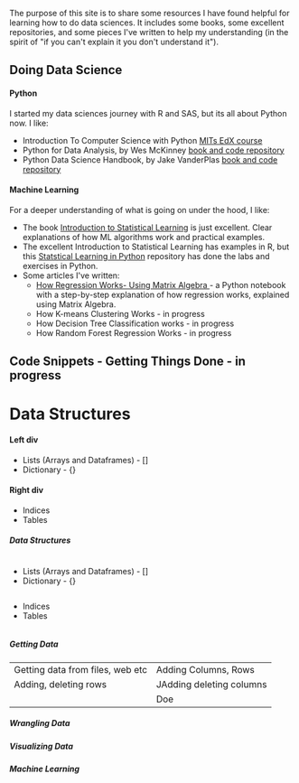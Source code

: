 The purpose of this site is to share some resources I have found helpful for learning how to do data sciences.  It includes some books, some excellent repositories, and some pieces I've written to help my understanding (in the spirit of "if you can't explain it you don't understand it"). 

## Doing Data Science

#### Python
I started my data sciences journey with R and SAS, but its all about Python now. I like:
* Introduction To Computer Science with Python <a href="https://www.edx.org/course/introduction-to-computer-science-and-programming-7" rel="nofollow"> MITs EdX course</a>
* Python for Data Analysis, by Wes McKinney <a href="https://github.com/wesm/pydata-book/" rel="nofollow"> book and code repository</a>
* Python Data Science Handbook, by Jake VanderPlas <a href="https://jakevdp.github.io/PythonDataScienceHandbook/" rel="nofollow"> book and code repository</a>

#### Machine Learning
For a deeper understanding of what is going on under the hood, I like: 
* The book <a href="http://faculty.marshall.usc.edu/gareth-james/ISL/" rel="nofollow">Introduction to Statistical Learning</a> is just excellent. Clear explanations of how ML algorithms work and practical examples. 
* The excellent Introduction to Statistical Learning has examples in R, but this <a href="https://github.com/JWarmenhoven/ISLR-python" rel="nofollow">Statstical Learning in Python</a> repository has done the labs and exercises in Python.
* Some articles I've written:
    * <a href="https://mattconners.github.io/RegressionusingMatrixAlgebra"> How Regression Works- Using Matrix Algebra </a> - a Python notebook with a step-by-step explanation of how regression works, explained using Matrix Algebra.
    * How K-means Clustering Works  - in progress
    * How Decision Tree Classification works - in progress
    * How Random Forest Regression Works - in progress
    

## Code Snippets - Getting Things Done - in progress
<h1>Data Structures</h1>
<div class="div1">
    <h4>Left div</h4>
        <ul>
             <li>Lists (Arrays and Dataframes) - [] </li>
            <li>Dictionary - {}</li>
        </ul>
    </div>
    <div class="div2">
        <h4>Right div</h4>
        <ul>
            <li>Indices </li>
           <li>Tables</li>
       </ul>
    </div>
</div>




##### Data Structures
<div class="row">
    <div class="column">
        <ul>
             <li>Lists (Arrays and Dataframes) - [] </li>
            <li>Dictionary - {}</li>
        </ul>
    </div>
    <div class="column">
        <ul>
            <li>Indices </li>
           <li>Tables</li>
       </ul>
    </div>
</div>

##### Getting Data
<table style="width:100%">

  <tr>
    <td>Getting data from files, web etc</td>
    <td>Adding Columns, Rows</td>
  </tr>
  <tr>
    <td>Adding, deleting rows</td>
    <td>JAdding deleting columns</td>
  </tr>
  <tr>
    <td></td>
    <td>Doe</td>
  </tr>
</table>

  
#####  Wrangling Data

#####  Visualizing Data
  
#####  Machine Learning
  
